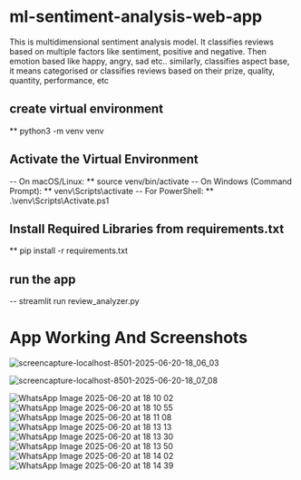 # ml-sentiment-analysis-web-app
This is multidimensional sentiment analysis model. It classifies reviews based on multiple factors like sentiment, positive and negative. Then emotion based like happy, angry, sad etc.. similarly, classifies aspect base, it means categorised or classifies reviews based on their prize, quality, quantity, performance, etc


## create virtual environment 
** python3 -m venv venv

## Activate the Virtual Environment
-- On macOS/Linux:
** source venv/bin/activate
-- On Windows (Command Prompt):
** venv\Scripts\activate
-- For PowerShell: 
** .\venv\Scripts\Activate.ps1


##  Install Required Libraries from requirements.txt
** pip install -r requirements.txt

## run the app 
-- streamlit run review_analyzer.py


# App Working And Screenshots 

![screencapture-localhost-8501-2025-06-20-18_06_03](https://github.com/user-attachments/assets/4a862c45-96d0-45a9-bce6-30de76dcd1e7)

![screencapture-localhost-8501-2025-06-20-18_07_08](https://github.com/user-attachments/assets/e0d8b579-2eb5-49e7-a26b-50689248016a)

![WhatsApp Image 2025-06-20 at 18 10 02](https://github.com/user-attachments/assets/662389ed-c338-4c79-a3b9-030bcc122e7b)
![WhatsApp Image 2025-06-20 at 18 10 55](https://github.com/user-attachments/assets/8d62b4b1-cf26-49fb-821f-361bce18078e)
![WhatsApp Image 2025-06-20 at 18 11 08](https://github.com/user-attachments/assets/52ceb8bc-89fd-434a-8a9c-ffe4bf85020e)
![WhatsApp Image 2025-06-20 at 18 13 13](https://github.com/user-attachments/assets/6cc2b527-3e83-4dff-96ca-44b8ae1ad970)
![WhatsApp Image 2025-06-20 at 18 13 30](https://github.com/user-attachments/assets/631834c3-3bef-4952-af10-949bbdf63fa8)
![WhatsApp Image 2025-06-20 at 18 13 50](https://github.com/user-attachments/assets/e43ebf9d-d510-472f-9757-2081b8880603)
![WhatsApp Image 2025-06-20 at 18 14 02](https://github.com/user-attachments/assets/4b3aa072-073e-417b-9926-39c591193d3e)
![WhatsApp Image 2025-06-20 at 18 14 39](https://github.com/user-attachments/assets/60bc8fbe-f437-4a86-a5cd-36d466fa280f)



